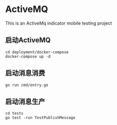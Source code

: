 # ActiveMQ
This is an ActiveMq indicator mobile testing project


## 启动ActiveMQ
```shell
cd deployment/docker-compose
docker-compose up -d
```

## 启动消息消费

```shell
go run cmd/entry.go
```

## 启动消息生产

```shell
cd tests
go test -run TestPublishMessage
```